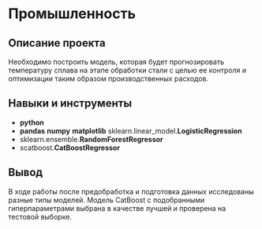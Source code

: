# Промышленность

## Описание проекта

Необходимо построить модель, которая будет прогнозировать температуру сплава на этапе обработки стали с целью ее контроля и оптимизации таким образом производственных расходов.

## Навыки и инструменты

- **python**
- **pandas**
**numpy**
**matplotlib**
sklearn.linear_model.**LogisticRegression**
- sklearn.ensemble.**RandomForestRegressor**
- scatboost.**CatBoostRegressor**

## Вывод

В ходе работы после предобработка и подготовка данных исследованы разные типы моделей. Модель CatBoost с подобранными гиперпараметрами выбрана в качестве лучшей и проверена на тестовой выборке.
